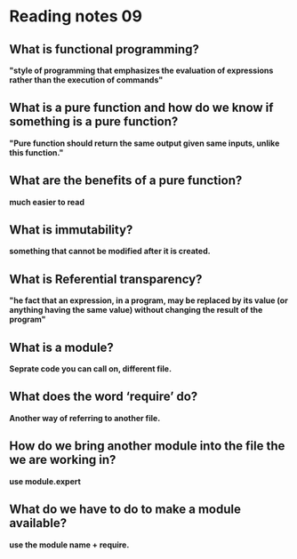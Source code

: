 # Reading notes 09

## What is functional programming?
**"style of programming that emphasizes the evaluation of expressions rather than the execution of commands"**

## What is a pure function and how do we know if something is a pure function?

**"Pure function should return the same output given same inputs, unlike this function."**
## What are the benefits of a pure function?
**much easier to read**

## What is immutability?
**something that cannot be modified after it is created.**

## What is Referential transparency?
**"he fact that an expression, in a program, may be replaced by its value (or anything having the same value) without changing the result of the program"**

## What is a module?
**Seprate code you can call on, different file.**
## What does the word ‘require’ do?
**Another way of referring to another file.**
## How do we bring another module into the file the we are working in?
**use module.expert**
## What do we have to do to make a module available?
**use the module name + require.**
